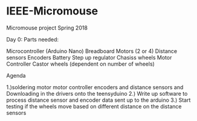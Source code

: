 # IEEE-Micromouse
Micromouse project Spring 2018

Day 0: Parts needed:

Microcontroller (Arduino Nano)
Breadboard
Motors (2 or 4)
Distance sensors
Encoders
Battery
Step up regulator
Chasiss
wheels
Motor Controller
Castor wheels (dependent on number of wheels)

Agenda

1.)soldering motor motor controller encoders and distance sensors and Downloading in the drivers onto the teensyduino
2.) Write up software to process distance sensor and encoder data sent up to the arduino
3.) Start testing if the wheels move based on different distance on the distance sensors







